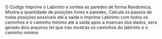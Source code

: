 O Codigo Imprime o Labirinto e sorteia as paredes de forma Randomica, Mostra a quantidade de posições livres e paredes, Calcula os passos de todas posições possiveis até a saida e Imprime Labirinto com todos os caminhos e o caminho minimo até a saida
apos a insercao dos dados, sera gerado dois arquivos txt que irao mostras os caminhos do labirinto e o caminho minimo